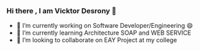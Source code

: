 ### Hi there , I am Vicktor Desrony 👋

<!--
**vldcreation/vldcreation** is a ✨ _special_ ✨ repository because its `README.md` (this file) appears on your GitHub profile.
-->



- 🔭 I’m currently working on Software Developer/Engineering 😄
- 🌱 I’m currently learning Architecture SOAP and WEB SERVICE
- 👯 I’m looking to collaborate on EAY Project at my college

